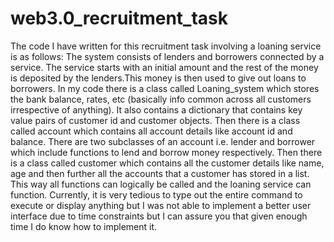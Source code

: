 # web3.0_recruitment_task
The code I have written for this recruitment task involving a loaning service is as follows:
The system consists of lenders and borrowers connected by a service. The service starts with an initial amount and the rest of the money is deposited by the lenders.This money is then used to give out loans to borrowers. 
In my code there is a class called Loaning_system which stores the bank balance, rates, etc (basically info common across all customers irrespective of anything). It also contains a dictionary that contains key value pairs of customer id and customer objects.
Then there is a class called account which contains all account details like account id and balance. There are two subclasses of an account i.e. lender and borrower which include functions to lend and borrow money respectively.
Then there is a class called customer which contains all the customer details like name, age and then further all the accounts that a customer has stored in a list.
This way all functions can logically be called and the loaning service can function.
Currently, it is very tedious to type out the entire command to execute or display anything but I was not able to implement a better user interface due to time constraints but I can assure you that given enough time I do know how to implement it.
